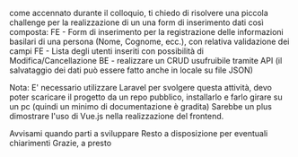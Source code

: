 
come accennato durante il colloquio, ti chiedo di risolvere una piccola challenge per la realizzazione di un una form di inserimento dati così composta:
FE - Form di inserimento per la registrazione delle informazioni basilari di una persona (Nome, Cognome, ecc.), con relativa validazione dei campi 
FE - Lista degli utenti inseriti con possibilità di Modifica/Cancellazione
BE - realizzare un CRUD usufruibile tramite API (il salvataggio dei dati può essere fatto anche in locale su file JSON)


Nota:
E' necessario utilizzare Laravel per svolgere questa attività, devo poter scaricare il progetto da un repo pubblico, installarlo e farlo girare su un pc (quindi un minimo di documentazione è gradita)
Sarebbe un plus dimostrare l'uso di Vue.js nella realizzazione del frontend.

Avvisami quando parti a sviluppare
Resto a disposizione per eventuali chiarimenti
Grazie, a presto